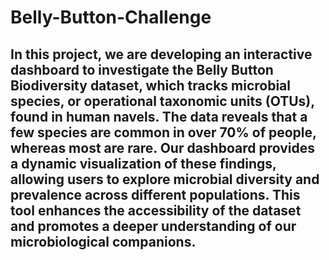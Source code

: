 # Belly-Button-Challenge

## In this project, we are developing an interactive dashboard to investigate the Belly Button Biodiversity dataset, which tracks microbial species, or operational taxonomic units (OTUs), found in human navels. The data reveals that a few species are common in over 70% of people, whereas most are rare. Our dashboard provides a dynamic visualization of these findings, allowing users to explore microbial diversity and prevalence across different populations. This tool enhances the accessibility of the dataset and promotes a deeper understanding of our microbiological companions.
